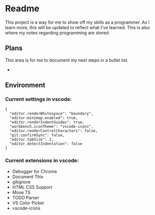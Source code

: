 # Readme

This project is a way for me to show off my skills as a programmer. 
As I learn more, this will be updated to reflect what I've learned. 
This is also where my notes regarding programming are stored.

## Plans
This area is for me to document my next steps in a bullet list.

* 

## Environment

### Current settings in vscode:

```
{
  "editor.renderWhitespace": "boundary",
  "editor.minimap.enabled": true,
  "editor.renderIndentGuides": true,
  "workbench.iconTheme": "vscode-icons",
  "editor.renderControlCharacters": false,
  "git.confirmSync": false,
  "editor.tabSize": 2,
  "editor.detectIndentation": false
}
```

### Current extensions in vscode:

* Debugger for Chrome
* Document This
* gitignore
* HTML CSS Support
* Move TS
* TODO Parser
* VS Color Picker
* vscode-icons